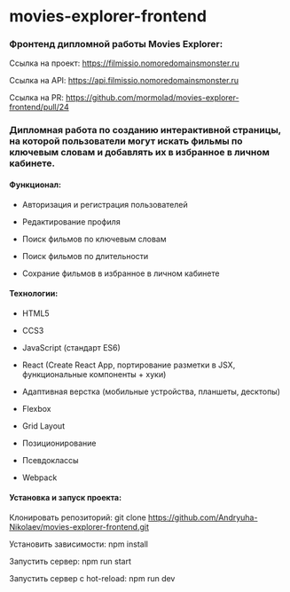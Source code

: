 # movies-explorer-frontend

### Фронтенд дипломной работы Movies Explorer:
Ссылка на проект: https://filmissio.nomoredomainsmonster.ru

Ссылка на API: https://api.filmissio.nomoredomainsmonster.ru

Ссылка на PR: https://github.com/mormolad/movies-explorer-frontend/pull/24

### Дипломная работа по созданию интерактивной страницы, на которой пользователи могут искать фильмы по ключевым словам и добавлять их в избранное в личном кабинете.

#### Функционал:
* Авторизация и регистрация пользователей

* Редактирование профиля

* Поиск фильмов по ключевым словам

* Поиск фильмов по длительности

* Сохрание фильмов в избранное в личном кабинете

#### Технологии:
* HTML5

* CCS3

* JavaScript (стандарт ES6)

* React (Create React App, портирование разметки в JSX, функциональные компоненты + хуки)

* Адаптивная верстка (мобильные устройства, планшеты, десктопы)

* Flexbox

* Grid Layout

* Позиционирование

* Псевдоклассы

* Webpack

#### Установка и запуск проекта:
Клонировать репозиторий: git clone https://github.com/Andryuha-Nikolaev/movies-explorer-frontend.git

Установить зависимости: npm install 

Запустить сервер: npm run start

Запустить сервер с hot-reload: npm run dev

